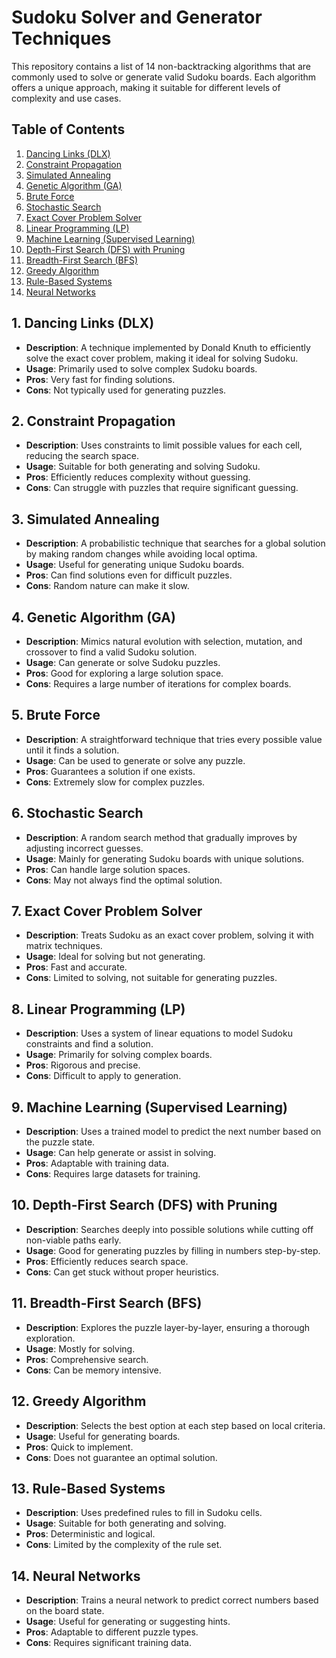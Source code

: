 # Sudoku Solver and Generator Techniques

This repository contains a list of 14 non-backtracking algorithms that are commonly used to solve or generate valid Sudoku boards. Each algorithm offers a unique approach, making it suitable for different levels of complexity and use cases.

## Table of Contents
1. [Dancing Links (DLX)](#1-dancing-links-dlx)
2. [Constraint Propagation](#2-constraint-propagation)
3. [Simulated Annealing](#3-simulated-annealing)
4. [Genetic Algorithm (GA)](#4-genetic-algorithm-ga)
5. [Brute Force](#5-brute-force)
6. [Stochastic Search](#6-stochastic-search)
7. [Exact Cover Problem Solver](#7-exact-cover-problem-solver)
8. [Linear Programming (LP)](#8-linear-programming-lp)
9. [Machine Learning (Supervised Learning)](#9-machine-learning-supervised-learning)
10. [Depth-First Search (DFS) with Pruning](#10-depth-first-search-dfs-with-pruning)
11. [Breadth-First Search (BFS)](#11-breadth-first-search-bfs)
12. [Greedy Algorithm](#12-greedy-algorithm)
13. [Rule-Based Systems](#13-rule-based-systems)
14. [Neural Networks](#14-neural-networks)

## 1. Dancing Links (DLX)
* **Description**: A technique implemented by Donald Knuth to efficiently solve the exact cover problem, making it ideal for solving Sudoku.
* **Usage**: Primarily used to solve complex Sudoku boards.
* **Pros**: Very fast for finding solutions.
* **Cons**: Not typically used for generating puzzles.

## 2. Constraint Propagation
* **Description**: Uses constraints to limit possible values for each cell, reducing the search space.
* **Usage**: Suitable for both generating and solving Sudoku.
* **Pros**: Efficiently reduces complexity without guessing.
* **Cons**: Can struggle with puzzles that require significant guessing.

## 3. Simulated Annealing
* **Description**: A probabilistic technique that searches for a global solution by making random changes while avoiding local optima.
* **Usage**: Useful for generating unique Sudoku boards.
* **Pros**: Can find solutions even for difficult puzzles.
* **Cons**: Random nature can make it slow.

## 4. Genetic Algorithm (GA)
* **Description**: Mimics natural evolution with selection, mutation, and crossover to find a valid Sudoku solution.
* **Usage**: Can generate or solve Sudoku puzzles.
* **Pros**: Good for exploring a large solution space.
* **Cons**: Requires a large number of iterations for complex boards.

## 5. Brute Force
* **Description**: A straightforward technique that tries every possible value until it finds a solution.
* **Usage**: Can be used to generate or solve any puzzle.
* **Pros**: Guarantees a solution if one exists.
* **Cons**: Extremely slow for complex puzzles.

## 6. Stochastic Search
* **Description**: A random search method that gradually improves by adjusting incorrect guesses.
* **Usage**: Mainly for generating Sudoku boards with unique solutions.
* **Pros**: Can handle large solution spaces.
* **Cons**: May not always find the optimal solution.

## 7. Exact Cover Problem Solver
* **Description**: Treats Sudoku as an exact cover problem, solving it with matrix techniques.
* **Usage**: Ideal for solving but not generating.
* **Pros**: Fast and accurate.
* **Cons**: Limited to solving, not suitable for generating puzzles.

## 8. Linear Programming (LP)
* **Description**: Uses a system of linear equations to model Sudoku constraints and find a solution.
* **Usage**: Primarily for solving complex boards.
* **Pros**: Rigorous and precise.
* **Cons**: Difficult to apply to generation.

## 9. Machine Learning (Supervised Learning)
* **Description**: Uses a trained model to predict the next number based on the puzzle state.
* **Usage**: Can help generate or assist in solving.
* **Pros**: Adaptable with training data.
* **Cons**: Requires large datasets for training.

## 10. Depth-First Search (DFS) with Pruning
* **Description**: Searches deeply into possible solutions while cutting off non-viable paths early.
* **Usage**: Good for generating puzzles by filling in numbers step-by-step.
* **Pros**: Efficiently reduces search space.
* **Cons**: Can get stuck without proper heuristics.

## 11. Breadth-First Search (BFS)
* **Description**: Explores the puzzle layer-by-layer, ensuring a thorough exploration.
* **Usage**: Mostly for solving.
* **Pros**: Comprehensive search.
* **Cons**: Can be memory intensive.

## 12. Greedy Algorithm
* **Description**: Selects the best option at each step based on local criteria.
* **Usage**: Useful for generating boards.
* **Pros**: Quick to implement.
* **Cons**: Does not guarantee an optimal solution.

## 13. Rule-Based Systems
* **Description**: Uses predefined rules to fill in Sudoku cells.
* **Usage**: Suitable for both generating and solving.
* **Pros**: Deterministic and logical.
* **Cons**: Limited by the complexity of the rule set.

## 14. Neural Networks
* **Description**: Trains a neural network to predict correct numbers based on the board state.
* **Usage**: Useful for generating or suggesting hints.
* **Pros**: Adaptable to different puzzle types.
* **Cons**: Requires significant training data.
